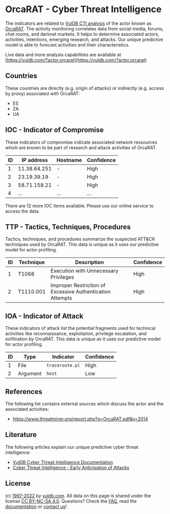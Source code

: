 # OrcaRAT - Cyber Threat Intelligence

The indicators are related to [VulDB CTI analysis](https://vuldb.com/?kb.cti) of the actor known as [OrcaRAT](https://vuldb.com/?actor.orcarat). The activity monitoring correlates data from social media, forums, chat rooms, and darknet markets. It helps to determine associated actors, activities, intentions, emerging research, and attacks. Our unique predictive model is able to forecast activities and their characteristics.

Live data and more analysis capabilities are available at [https://vuldb.com/?actor.orcarat](https://vuldb.com/?actor.orcarat)

## Countries

These countries are directly (e.g. origin of attacks) or indirectly (e.g. access by proxy) associated with OrcaRAT:

* ES
* ZA
* UA

## IOC - Indicator of Compromise

These indicators of compromise indicate associated network ressources which are known to be part of research and attack activities of OrcaRAT.

ID | IP address | Hostname | Confidence
-- | ---------- | -------- | ----------
1 | 11.38.64.251 | - | High
2 | 23.19.39.19 | - | High
3 | 58.71.158.21 | - | High
4 | ... | ... | ...

There are 12 more IOC items available. Please use our online service to access the data.

## TTP - Tactics, Techniques, Procedures

Tactics, techniques, and procedures summarize the suspected ATT&CK techniques used by OrcaRAT. This data is unique as it uses our predictive model for actor profiling.

ID | Technique | Description | Confidence
-- | --------- | ----------- | ----------
1 | T1068 | Execution with Unnecessary Privileges | High
2 | T1110.001 | Improper Restriction of Excessive Authentication Attempts | High

## IOA - Indicator of Attack

These indicators of attack list the potential fragments used for technical activities like reconnaissance, exploitation, privilege escalation, and exfiltration by OrcaRAT. This data is unique as it uses our predictive model for actor profiling.

ID | Type | Indicator | Confidence
-- | ---- | --------- | ----------
1 | File | `traceroute.pl` | High
2 | Argument | `host` | Low

## References

The following list contains external sources which discuss the actor and the associated activities:

* https://www.threatminer.org/report.php?q=OrcaRAT.pdf&y=2014

## Literature

The following articles explain our unique predictive cyber threat intelligence:

* [VulDB Cyber Threat Intelligence Documentation](https://vuldb.com/?kb.cti)
* [Cyber Threat Intelligence - Early Anticipation of Attacks](https://www.scip.ch/en/?labs.20201022)

## License

(c) [1997-2022](https://vuldb.com/?kb.changelog) by [vuldb.com](https://vuldb.com/?kb.about). All data on this page is shared under the license [CC BY-NC-SA 4.0](https://creativecommons.org/licenses/by-nc-sa/4.0/). Questions? Check the [FAQ](https://vuldb.com/?kb.faq), read the [documentation](https://vuldb.com/?kb) or [contact us](https://vuldb.com/?contact)!
